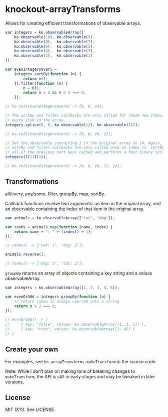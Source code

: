 # knockout-arrayTransforms

Allows for creating efficient transformations of observable arrays.

```JavaScript
var integers = ko.observableArray([
    ko.observable(10), ko.observable(9),
    ko.observable(8),  ko.observable(7),
    ko.observable(6),  ko.observable(5),
    ko.observable(4),  ko.observable(3),
    ko.observable(2),  ko.observable(1)
]);

var evenIntegersOver5 =
    integers.sortBy(function (n) {
        return n();
    }).filter(function (n) {
        n = n();
        return n > 5 && n % 2 === 0;
    });

// ko.toJS(evenIntegersOver5) -> [6, 8, 10];

// The sortBy and filter callbacks are only called for these new items, not
// every item in the array.
integers.splice(0, 0, ko.observable(12), ko.observable(11));

// ko.toJS(evenIntegersOver5) -> [6, 8, 10, 12];

// Set the observable containing 1 in the original array to 14. Again, the
// sortBy and filter callbacks are only called once on index 11. sortBy has
// all of the previous sort keys cached and performs a fast binary sort.
integers()[11](14);

// ko.toJS(evenIntegersOver5) -> [6, 8, 10, 12, 14];
```

## Transformations

all/every, any/some, filter, groupBy, map, sortBy.

Callback functions receive two arguments: an item in the original array, and an observable containing the index of that item in the original array.

```JavaScript
var animals = ko.observableArray(["cat", "dog"]);

var ranks = animals.map(function (name, index) {
    return name + ": " + (index() + 1);
});

// ranks() -> ["cat: 1", "dog: 2"];

animals.reverse();

// ranks() -> ["dog: 1", "cat: 2"];
```

```groupBy``` returns an array of objects containing a key string and a values observableArray.

```JavaScript
var integers = ko.observableArray([1, 2, 3, 4, 5]);

var evenOrOdd = integers.groupBy(function (n) {
    // return value is always coerced into a string
    return n % 2 === 0;
});

// evenOrOdd() -> [
//     { key: "false", values: ko.observableArray([1, 3, 5]) },
//     { key: "true", values: ko.observableArray([2, 4]) }
// ]
```

## Create your own

For examples, see ```ko.arrayTransforms.makeTransform``` in the source code.

Note: While I don’t plan on making tons of breaking changes to ```makeTransform```, the API is still in early stages and may be tweaked in later versions.

## License

MIT (X11). See LICENSE.
